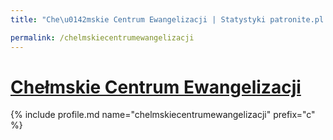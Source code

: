 ```yaml
---
title: "Che\u0142mskie Centrum Ewangelizacji | Statystyki patronite.pl | Patromierz"

permalink: /chelmskiecentrumewangelizacji
---
```


# [Chełmskie Centrum Ewangelizacji](https://patronite.pl/chelmskiecentrumewangelizacji)

{% include profile.md name="chelmskiecentrumewangelizacji" prefix="c" %}
